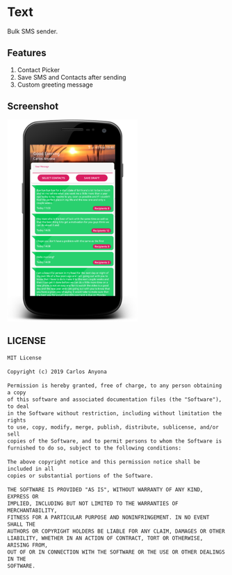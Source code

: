 # Text
Bulk SMS sender.

## Features
1. Contact Picker
2. Save SMS and Contacts after sending
3. Custom greeting message

## Screenshot
<img src="/screenshot.png" width="300px">

LICENSE
-------
    MIT License

    Copyright (c) 2019 Carlos Anyona

    Permission is hereby granted, free of charge, to any person obtaining a copy
    of this software and associated documentation files (the "Software"), to deal
    in the Software without restriction, including without limitation the rights  
    to use, copy, modify, merge, publish, distribute, sublicense, and/or sell
    copies of the Software, and to permit persons to whom the Software is
    furnished to do so, subject to the following conditions:

    The above copyright notice and this permission notice shall be included in all
    copies or substantial portions of the Software.

    THE SOFTWARE IS PROVIDED "AS IS", WITHOUT WARRANTY OF ANY KIND, EXPRESS OR
    IMPLIED, INCLUDING BUT NOT LIMITED TO THE WARRANTIES OF MERCHANTABILITY,
    FITNESS FOR A PARTICULAR PURPOSE AND NONINFRINGEMENT. IN NO EVENT SHALL THE
    AUTHORS OR COPYRIGHT HOLDERS BE LIABLE FOR ANY CLAIM, DAMAGES OR OTHER
    LIABILITY, WHETHER IN AN ACTION OF CONTRACT, TORT OR OTHERWISE, ARISING FROM,
    OUT OF OR IN CONNECTION WITH THE SOFTWARE OR THE USE OR OTHER DEALINGS IN THE
    SOFTWARE.
